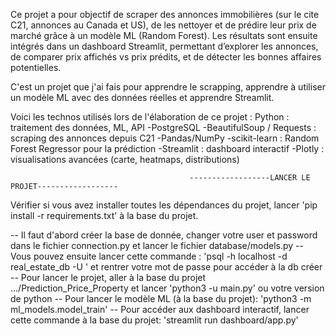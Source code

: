 Ce projet a pour objectif de scraper des annonces immobilières (sur le cite C21, annonces au Canada et US), de les nettoyer et de prédire leur prix de marché grâce à un modèle ML (Random Forest).
Les résultats sont ensuite intégrés dans un dashboard Streamlit, permettant d’explorer les annonces, de comparer prix affichés vs prix prédits, et de détecter les bonnes affaires potentielles.

C'est un projet que j'ai fais pour apprendre le scrapping, apprendre à utiliser un modèle ML avec des données réelles et apprendre Streamlit.

Voici les technos utilisés lors de l'élaboration de ce projet :
Python : traitement des données, ML, API
-PostgreSQL
-BeautifulSoup / Requests : scraping des annonces depuis C21
-Pandas/NumPy
-scikit-learn : Random Forest Regressor pour la prédiction
-Streamlit : dashboard interactif
-Plotly : visualisations avancées (carte, heatmaps, distributions)

                                            ------------------LANCER LE PROJET------------------
Vérifier si vous avez installer toutes les dépendances du projet, lancer 'pip install -r requirements.txt' à la base du projet.

-- Il faut d'abord créer la base de donnée, changer votre user et password dans le fichier connection.py et lancer le fichier database/models.py
-- Vous pouvez ensuite lancer cette commande : 'psql -h localhost -d real_estate_db -U <user>' et rentrer votre mot de passe pour accéder à la db créer
-- Pour lancer le projet, aller à la base du projet .../Prediction_Price_Property  et lancer 'python3 -u main.py' ou votre version de python
-- Pour lancer le modèle ML (à la base du projet): 'python3 -m ml_models.model_train'
-- Pour accéder aux dashboard interactif, lancer cette commande à la base du projet: 'streamlit run dashboard/app.py'